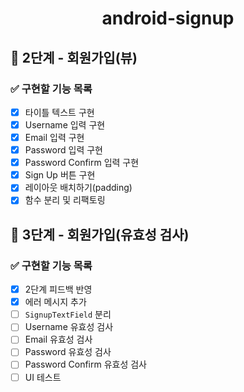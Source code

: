 <h1 align="center">android-signup</h1>

## 🚀 2단계 - 회원가입(뷰)

### ✅ 구현할 기능 목록

- [x]  타이틀 텍스트 구현
- [x]  Username 입력 구현
- [x]  Email 입력 구현
- [x]  Password 입력 구현
- [x]  Password Confirm 입력 구현
- [x]  Sign Up 버튼 구현
- [x]  레이아웃 배치하기(padding)
- [x]  함수 분리 및 리팩토링

## 🚀 3단계 - 회원가입(유효성 검사)

### ✅ 구현할 기능 목록

- [x]  2단계 피드백 반영
- [x]  에러 메시지 추가
- [ ]  `SignupTextField` 분리 
- [ ]  Username 유효성 검사
- [ ]  Email 유효성 검사
- [ ]  Password 유효성 검사
- [ ]  Password Confirm 유효성 검사
- [ ]  UI 테스트